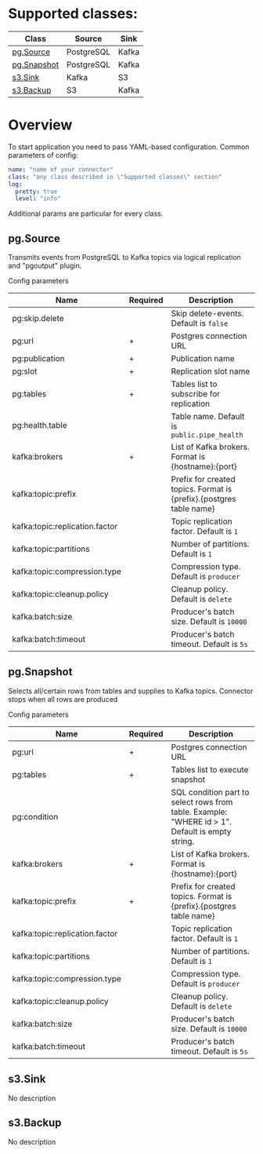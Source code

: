 # Supported classes:
| Class                      | Source     | Sink  |
|----------------------------|------------|-------|
| [pg.Source](#pgsource)     | PostgreSQL | Kafka |
| [pg.Snapshot](#pgsnapshot) | PostgreSQL | Kafka |
| [s3.Sink](#s3sink)         | Kafka      | S3    |
| [s3.Backup](#s3backup)     | S3         | Kafka | 

# Overview
To start application you need to pass YAML-based configuration.
Common parameters of config:
```yaml
name: "name of your connector"
class: "any class described in \"Supported classes\" section"
log:
  pretty: true
  level: "info"
```
Additional params are particular for every class.

## pg.Source
Transmits events from PostgreSQL to Kafka topics via logical replication and "pgoutput" plugin.

Config parameters

| Name                           | Required | Description                                                         |
|--------------------------------|----------|---------------------------------------------------------------------|
| pg:skip.delete                 |          | Skip delete-events. Default is `false`                              |
| pg:url                         | +        | Postgres connection URL                                             |
| pg:publication                 | +        | Publication name                                                    |
| pg:slot                        | +        | Replication slot name                                               |
| pg:tables                      | +        | Tables list to subscribe for replication                            |
| pg:health.table                |          | Table name. Default is `public.pipe_health`                         |
| kafka:brokers                  | +        | List of Kafka brokers. Format is {hostname}:{port}                  |
| kafka:topic:prefix             |          | Prefix for created topics. Format is {prefix}.{postgres table name} |
| kafka:topic:replication.factor |          | Topic replication factor. Default is `1`                            |
| kafka:topic:partitions         |          | Number of partitions. Default is `1`                                |
| kafka:topic:compression.type   |          | Compression type. Default is `producer`                             |
| kafka:topic:cleanup.policy     |          | Cleanup policy. Default is `delete`                                 |
| kafka:batch:size               |          | Producer's batch size. Default is `10000`                           |
| kafka:batch:timeout            |          | Producer's batch timeout. Default is `5s`                           |

## pg.Snapshot
Selects all/certain rows from tables and supplies to Kafka topics. Connector stops when all rows are produced

Config parameters

| Name                           | Required | Description                                                                                     |
|--------------------------------|----------|-------------------------------------------------------------------------------------------------|
| pg:url                         | +        | Postgres connection URL                                                                         |
| pg:tables                      | +        | Tables list to execute snapshot                                                                 |
| pg:condition                   |          | SQL condition part to select rows from table. Example: "WHERE id > 1". Default is empty string. |
| kafka:brokers                  | +        | List of Kafka brokers. Format is {hostname}:{port}                                              |
| kafka:topic:prefix             | +        | Prefix for created topics. Format is {prefix}.{postgres table name}                             |
| kafka:topic:replication.factor |          | Topic replication factor. Default is `1`                                                        |
| kafka:topic:partitions         |          | Number of partitions. Default is `1`                                                            |
| kafka:topic:compression.type   |          | Compression type. Default is `producer`                                                         |
| kafka:topic:cleanup.policy     |          | Cleanup policy. Default is `delete`                                                             |
| kafka:batch:size               |          | Producer's batch size. Default is `10000`                                                       |
| kafka:batch:timeout            |          | Producer's batch timeout. Default is `5s`                                                       |

## s3.Sink
No description

## s3.Backup
No description

